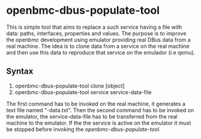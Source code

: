 # openbmc-dbus-populate-tool
This is simple tool that aims to replace a such service having a file with data: paths, interfaces, properties and values.
The purpose is to improve the openbmc development using emulator providing real DBus data from a real machine. 
The idea is to clone data from a service on the real machine and then use this data to reproduce that service on the emulador (i.e qemu).
## Syntax
1. openbmc-dbus-populate-tool clone <service> [object]
2. openbmc-dbus-populate-tool service service-data-file

The first command has to be invoked on the real machine, it generates a text file named "<service>-data.txt".
Then the second command has to be invoked on the emulator, the service-data-file has to be transferred from the real machine to the emulator.
If the the service is active on the emulator it must be stopped before invoking the *openbmc-dbus-populate-tool*.
